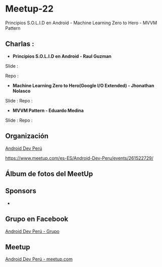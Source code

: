# Meetup-22
Principios S.O.L.I.D en Android - Machine Learning Zero to Hero - MVVM Pattern

## Charlas :

- **Principios S.O.L.I.D en Android - Raul Guzman**

Slide : 

Repo  : 


- **Machine Learning Zero to Hero(Google I/O Extended) - Jhonathan Nolasco**

Slide : 
Repo  : 

- **MVVM Pattern - Eduardo Medina**

Slide : 
Repo  : 


## Organización 
[Android Dev Perú](https://github.com/Android-Dev-Peru)

https://www.meetup.com/es-ES/Android-Dev-Peru/events/261522729/



## Álbum de fotos del MeetUp


## Sponsors

- 

## Grupo en Facebook 

[Android Dev Perú - Grupo](https://www.facebook.com/groups/androidpe/)

## Meetup 

[Android Dev Perú - meetup.com](https://www.meetup.com/es-ES/Android-Dev-Peru/)
